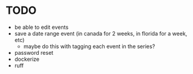 # TODO

- be able to edit events
- save a date range event (in canada for 2 weeks, in florida for a week, etc)
	- maybe do this with tagging each event in the series?
- password reset
- dockerize
- ruff